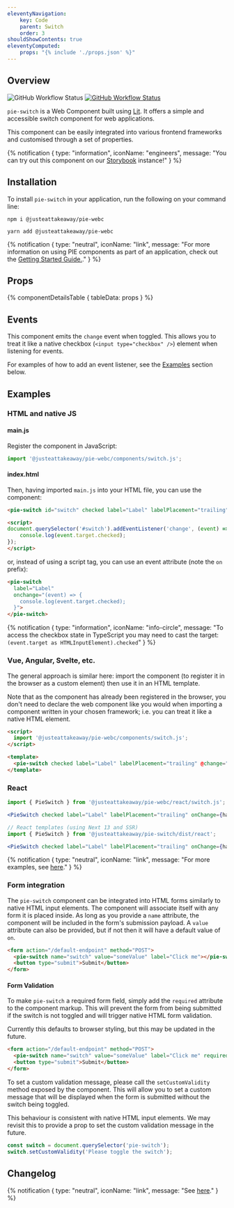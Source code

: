 ```yaml
---
eleventyNavigation:
    key: Code
    parent: Switch
    order: 3
shouldShowContents: true
eleventyComputed:
    props: "{% include './props.json' %}"
---
```


## Overview

<p>
  <a href="https://www.npmjs.com/@justeattakeaway/pie-switch" style="text-decoration: none">
    <img alt="GitHub Workflow Status" src="https://img.shields.io/npm/v/@justeattakeaway/pie-switch.svg?label=pie-switch">
  </a>

  <a href="https://www.npmjs.com/package/@justeattakeaway/pie-webc">
    <img alt="GitHub Workflow Status" src="https://img.shields.io/npm/v/@justeattakeaway/pie-webc.svg?label=pie-webc">
  </a>
</p>

`pie-switch` is a Web Component built using [Lit](https://lit.dev/). It offers a simple and accessible switch component for web applications.

This component can be easily integrated into various frontend frameworks and customised through a set of properties.

{% notification {
  type: "information",
  iconName: "engineers",
  message: "You can try out this component on our [Storybook](https://webc.pie.design/?path=/story/switch--default) instance!"
} %}

## Installation

To install `pie-switch` in your application, run the following on your command line:

```shell
npm i @justeattakeaway/pie-webc
```

```shell
yarn add @justeattakeaway/pie-webc
```

{% notification {
  type: "neutral",
  iconName: "link",
  message: "For more information on using PIE components as part of an application, check out the [Getting Started Guide.](https://github.com/justeattakeaway/pie/wiki/Getting-started-with-PIE-Web-Components)."
} %}

## Props

{% componentDetailsTable {
  tableData: props
} %}

## Events

This component emits the `change` event when toggled. This allows you to treat it like a native checkbox (`<input type="checkbox" />`) element when listening for events.

For examples of how to add an event listener, see the [Examples](#examples) section below.

## Examples

### HTML and native JS

#### main.js

Register the component in JavaScript:
```js
import '@justeattakeaway/pie-webc/components/switch.js';
```

#### index.html
Then, having imported `main.js` into your HTML file, you can use the component:
```html
<pie-switch id="switch" checked label="Label" labelPlacement="trailing"></pie-switch>

<script>
document.querySelector('#switch').addEventListener('change', (event) => {
    console.log(event.target.checked);
});
</script>
```

or, instead of using a script tag, you can use an event attribute (note the `on` prefix):

```html
<pie-switch
  label="Label"
  onchange="(event) => {
    console.log(event.target.checked);
  }">
</pie-switch>
```

{% notification {
  type: "information",
  iconName: "info-circle",
  message: "To access the checkbox state in TypeScript you may need to cast the target: `(event.target as HTMLInputElement).checked`"
} %}

### Vue, Angular, Svelte, etc.

The general approach is similar here: import the component (to register it in the browser as a custom element) then use it in an HTML template.

Note that as the component has already been registered in the browser, you don't need to declare the web component like you would when importing a component written in your chosen framework; i.e. you can treat it like a native HTML element.

```html
<script>
  import '@justeattakeaway/pie-webc/components/switch.js';
</script>

<template>
  <pie-switch checked label="Label" labelPlacement="trailing" @change="handleChange"></pie-switch>
</template>
```

### React
```jsx
import { PieSwitch } from '@justeattakeaway/pie-webc/react/switch.js';

<PieSwitch checked label="Label" labelPlacement="trailing" onChange={handleChange}></PieSwitch>
```

```jsx
// React templates (using Next 13 and SSR)
import { PieSwitch } from '@justeattakeaway/pie-switch/dist/react';

<PieSwitch checked label="Label" labelPlacement="trailing" onChange={handleChange}></PieSwitch>
```

{% notification {
  type: "neutral",
  iconName: "link",
  message: "For more examples, see [here](https://github.com/justeattakeaway/pie-aperture/tree/main)."
} %}

### Form integration
The `pie-switch` component can be integrated into HTML forms similarly to native HTML input elements. The component will associate itself with any form it is placed inside. As long as you provide a `name` attribute, the component will be included in the form's submission payload. A `value` attribute can also be provided, but if not then it will have a default value of `on`.

```html
<form action="/default-endpoint" method="POST">
  <pie-switch name="switch" value="someValue" label="Click me"></pie-switch>
  <button type="submit">Submit</button>
</form>
```

#### Form Validation
To make `pie-switch` a required form field, simply add the `required` attribute to the component markup. This will prevent the form from being submitted if the switch is not toggled and will trigger native HTML form validation.

Currently this defaults to browser styling, but this may be updated in the future.

```html
<form action="/default-endpoint" method="POST">
  <pie-switch name="switch" value="someValue" label="Click me" required></pie-switch>
  <button type="submit">Submit</button>
</form>
```

To set a custom validation message, please call the `setCustomValidity` method exposed by the component. This will allow you to set a custom message that will be displayed when the form is submitted without the switch being toggled.

This behaviour is consistent with native HTML input elements. We may revisit this to provide a prop to set the custom validation message in the future.

```js
const switch = document.querySelector('pie-switch');
switch.setCustomValidity('Please toggle the switch');
```

## Changelog

{% notification {
  type: "neutral",
  iconName: "link",
  message: "See [here](https://github.com/justeattakeaway/pie/blob/main/packages/components/pie-switch/CHANGELOG.md)."
} %}
